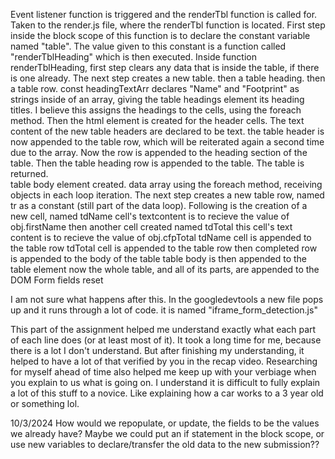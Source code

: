 Event listener function is triggered and the renderTbl function is called for.
Taken to the render.js file, where the renderTbl function is located. 
First step inside the block scope of this function is to declare the constant variable named "table". The value given to this constant is a function called "renderTblHeading" which is then executed.
Inside function renderTblHeading, first step clears any data that is inside the table, if there is one already. 
The next step creates a new table.
then a table heading.
then a table row.
const headingTextArr declares "Name" and "Footprint" as strings inside of an array, giving the table headings element its heading titles.
I believe this assigns the headings to the cells, using the foreach method.
Then the html element is created for the header cells.
The text content of the new table headers are declared to be text.
the table header is now appended to the table row, which will be reiterated again a second time due to the array.
Now the row is appended to the heading section of the table.
Then the table heading row is appended to the table.
The table is returned.  
table body element created.
data array using the foreach method, receiving objects in each loop iteration.
The next step creates a new table row, named tr as a constant (still part of the data loop).
Following is the creation of a new cell, named tdName
cell's textcontent is to recieve the value of obj.firstName
then another cell created named tdTotal
this cell's text content is to recieve the value of obj.cfpTotal
tdName cell is appended to the table row
tdTotal cell is appended to the table row
then completed row is appended to the body of the table
table body is then appended to the table element
now the whole table, and all of its parts, are appended to the DOM
Form fields reset

I am not sure what happens after this. In the googledevtools a new file pops up and it runs through a lot of code. it is named "iframe_form_detection.js"


This part of the assignment helped me understand exactly what each part of each line does (or at least most of it). It took a long time for me, because there is a lot I don't understand. But after finishing my understanding, it helped to have a lot of that verified by you in the recap video. Researching for myself ahead of time also helped me keep up with your verbiage when you explain to us what is going on. I understand it is difficult to fully explain a lot of this stuff to a novice. Like explaining how a car works to a 3 year old or something lol. 


10/3/2024 
How would we repopulate, or update, the fields to be the values we already have?
    Maybe we could put an if statement in the block scope, or use new variables to declare/transfer the old data to the new submission??
    